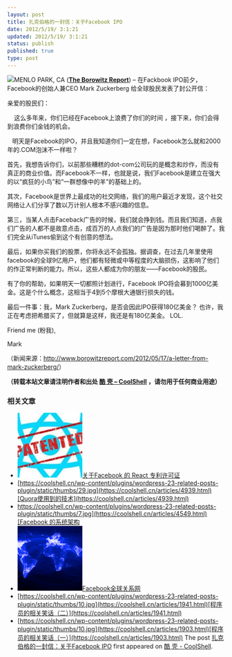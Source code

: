 ```yaml
---
layout: post
title: 扎克伯格的一封信：关于Facebook IPO
date: 2012/5/19/ 3:1:21
updated: 2012/5/19/ 3:1:21
status: publish
published: true
type: post
---
```


![](../wp-content/uploads/zuck.jpg)MENLO PARK, CA (****[The Borowitz Report](http://www.borowitzreport.com/2012/05/17/a-letter-from-mark-zuckerberg/ "Borowitz Report")****) – 在Fackbook IPO前夕，Facebook的创始人兼CEO Mark Zuckerberg 给全球股民发表了封公开信：


亲爱的股民们：


    这么多年来，你们已经在Facebook上浪费了你们的时间 ，接下来，你们会得到浪费你们金钱的机会。


   明天是Facebook的IPO，并且我知道你们一定在想，Facebook怎么就和2000年的.COM泡沫不一样啦？


首先，我想告诉你们，以前那些糟糕的dot-com公司玩的是概念和炒作，而没有真正的商业价值。而Facebook不一样，也就是说，我们Facebook是建立在强大的以“疯狂的小鸟”和“一群想像中的羊”的基础上的。


其次，Facebook是世界上最成功的社交网络，我们的用户最近才发现，这个社交网络让人们分享了数以万计别人根本不感兴趣的信息。


第三，当某人点击Faceback广告的时候，我们就会挣到钱。而且我们知道，点我们广告的人都不是故意点击，成百万的人点我们的广告是因为那时他们喝醉了。我们完全从iTunes偷到这个有创意的想法。


最后，如果你买我们的股票，你将永远不会孤独。据调查，在过去几年里使用facebook的全球9亿用户，他们都有轻微或中等程度的大脑损伤，这影响了他们的作正常判断的能力。所以，这些人都成为你的朋友——Facebook的股民。


有了你的帮助，如果明天一切都照计划进行，Facebook IPO将会募到1000亿美金。这是个什么概念，这相当于4到5个摩根大通银行损失的钱。


最后一件事：我，Mark Zuckerberg，是否会因此IPO获得180亿美金？ 也许，我正在考虑把希腊买了，但就算是这样，我还是有180亿美金。 LOL.


Friend me (粉我),


Mark


（新闻来源：<http://www.borowitzreport.com/2012/05/17/a-letter-from-mark-zuckerberg/>）


**（转载本站文章请注明作者和出处 [酷 壳 – CoolShell](https://coolshell.cn/) ，请勿用于任何商业用途）**



### 相关文章

* [![关于Facebook 的 React 专利许可证](../wp-content/uploads/2017/09/react_patent-360x200-1-150x150.jpg)](https://coolshell.cn/articles/18140.html)[关于Facebook 的 React 专利许可证](https://coolshell.cn/articles/18140.html)
* [https://coolshell.cn/wp-content/plugins/wordpress-23-related-posts-plugin/static/thumbs/29.jpg](https://coolshell.cn/articles/4939.html)[Quora使用到的技术](https://coolshell.cn/articles/4939.html)
* [https://coolshell.cn/wp-content/plugins/wordpress-23-related-posts-plugin/static/thumbs/7.jpg](https://coolshell.cn/articles/4549.html)[Facebook 的系统架构](https://coolshell.cn/articles/4549.html)
* [![Facebook全球关系网](../wp-content/uploads/2010/12/Visualizing-Friendships-on-Facebook-150x150.png)](https://coolshell.cn/articles/3396.html)[Facebook全球关系网](https://coolshell.cn/articles/3396.html)
* [https://coolshell.cn/wp-content/plugins/wordpress-23-related-posts-plugin/static/thumbs/10.jpg](https://coolshell.cn/articles/1941.html)[程序员的相关笑话（二）](https://coolshell.cn/articles/1941.html)
* [https://coolshell.cn/wp-content/plugins/wordpress-23-related-posts-plugin/static/thumbs/10.jpg](https://coolshell.cn/articles/1903.html)[程序员的相关笑话（一）](https://coolshell.cn/articles/1903.html)
The post [扎克伯格的一封信：关于Facebook IPO](https://coolshell.cn/articles/7448.html) first appeared on [酷 壳 - CoolShell](https://coolshell.cn).